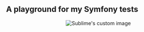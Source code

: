 ## A playground for my Symfony tests


<p align="center">
  <img src="https://github.com/Elshindr/mesvoyages/blob/master/accueil_site.jpg" alt="Sublime's custom image"/>
</p>
